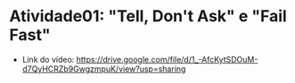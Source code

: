 # Atividade01: "Tell, Don't Ask" e "Fail Fast"
- Link do vídeo: https://drive.google.com/file/d/1_-AfcKytSDOuM-d7QyHCRZb9GwgzmpuK/view?usp=sharing

